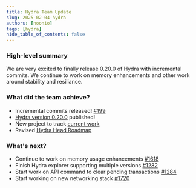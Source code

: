 ```yaml
---
title: Hydra Team Update
slug: 2025-02-04-hydra
authors: [noonio]
tags: [hydra]
hide_table_of_contents: false
---
```


### High-level summary

We are very excited to finally release 0.20.0 of Hydra with incremental
commits. We continue to work on memory enhancements and other work around
stability and resiliance.

### What did the team achieve?

* Incremental commits released! [#199](https://github.com/cardano-scaling/hydra/issues/199)
* [Hydra version 0.20.0](https://github.com/cardano-scaling/hydra/releases/tag/0.20.0) published!
* New project to track [current work](https://github.com/orgs/cardano-scaling/projects/6)
* Revised [Hydra Head Roadmap](https://github.com/orgs/cardano-scaling/projects/7)

### What's next?

* Continue to work on memory usage enhancements [#1618](https://github.com/cardano-scaling/hydra/issues/1618)
* Finish Hydra explorer supporting multiple versions [#1282](https://github.com/cardano-scaling/hydra/issues/1282)
* Start work on API command to clear pending transactions [#1284](https://github.com/cardano-scaling/hydra/issues/1284)
* Start working on new networking stack [#1720](https://github.com/cardano-scaling/hydra/issues/1720)
